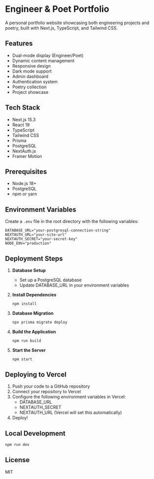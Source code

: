 # Engineer & Poet Portfolio

A personal portfolio website showcasing both engineering projects and poetry, built with Next.js, TypeScript, and Tailwind CSS.

## Features

- Dual-mode display (Engineer/Poet)
- Dynamic content management
- Responsive design
- Dark mode support
- Admin dashboard
- Authentication system
- Poetry collection
- Project showcase

## Tech Stack

- Next.js 15.3
- React 19
- TypeScript
- Tailwind CSS
- Prisma
- PostgreSQL
- NextAuth.js
- Framer Motion

## Prerequisites

- Node.js 18+ 
- PostgreSQL
- npm or yarn

## Environment Variables

Create a `.env` file in the root directory with the following variables:

```env
DATABASE_URL="your-postgresql-connection-string"
NEXTAUTH_URL="your-site-url"
NEXTAUTH_SECRET="your-secret-key"
NODE_ENV="production"
```

## Deployment Steps

1. **Database Setup**
   - Set up a PostgreSQL database
   - Update DATABASE_URL in your environment variables

2. **Install Dependencies**
   ```bash
   npm install
   ```

3. **Database Migration**
   ```bash
   npx prisma migrate deploy
   ```

4. **Build the Application**
   ```bash
   npm run build
   ```

5. **Start the Server**
   ```bash
   npm start
   ```

## Deploying to Vercel

1. Push your code to a GitHub repository
2. Connect your repository to Vercel
3. Configure the following environment variables in Vercel:
   - DATABASE_URL
   - NEXTAUTH_SECRET
   - NEXTAUTH_URL (Vercel will set this automatically)
4. Deploy!

## Local Development

```bash
npm run dev
```

## License

MIT
